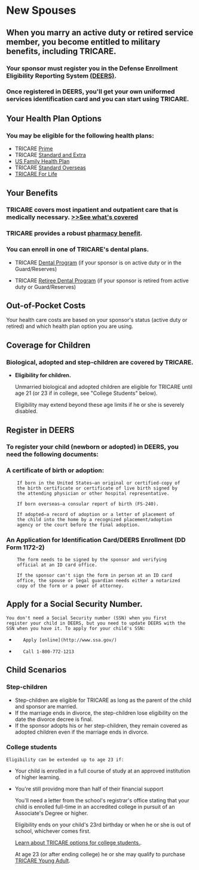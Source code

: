 # New Spouses

## When you marry an active duty or retired service member, you become entitled to military benefits, including TRICARE.

### Your sponsor must register you in the Defense Enrollment Eligibility Reporting System [(DEERS)](http://tricare.mil/Welcome/Eligibility/DEERS.aspx).

### Once registered in DEERS, you'll get your own uniformed services identification card and you can start using TRICARE.
         
## Your Health Plan Options
  
### You may be eligible for the following health plans:
     
* TRICARE [Prime](http://tricare.mil/Welcome/Plans/Prime.aspx)
* TRICARE [Standard and Extra](http://tricare.mil/Welcome/Plans/TSE.aspx)
* [US Family Health Plan](http://tricare.mil/Welcome/Plans/USFHP.aspx)
* TRICARE [Standard Overseas](http://tricare.mil/Welcome/Plans/TSO.aspx)
* [TRICARE For Life](http://tricare.mil/Welcome/Plans/TFL.aspx)
     
## Your Benefits
  
### TRICARE covers most inpatient and outpatient care that is medically necessary. [>>See what's covered](http://tricare.mil/CoveredServices/SeeWhatsCovered.aspx)
   
### TRICARE provides a robust [pharmacy benefit](http://tricare.mil/Pharmacy.aspx).
   
### You can enroll in one of TRICARE's dental plans.
   
* TRICARE [Dental Program](http://tricare.mil/Dental/TDP.aspx) (if your sponsor is on active duty or in the Guard/Reserves)
       
* TRICARE [Retiree Dental Program](http://tricare.mil/Dental/TRDP.aspx) (if your sponsor is retired from active duty or Guard/Reserves)
    
## Out-of-Pocket Costs
 
Your health care costs are based on your sponsor's status 
     (active duty or retired) and which health plan option you are using.
     
## Coverage for Children
 
### Biological, adopted and step-children are covered by TRICARE.
    
* **Eligibility for children.**

    Unmarried biological and adopted children are eligible for TRICARE until 
    age 21 (or 23 if in college, see "College Students" below). 

    Eligibility may extend beyond these age limits if he or she is severely disabled. 

##  Register in DEERS  

### To register your child (newborn or adopted) in DEERS, you need the following documents: 

###    A certificate of birth or adoption:
    
        If born in the United States—an original or certified-copy of 
        the birth certificate or certificate of live birth signed by 
        the attending physician or other hospital representative.
        
        If born overseas—a consular report of birth (FS-240).
        
        If adopted—a record of adoption or a letter of placement of 
        the child into the home by a recognized placement/adoption 
        agency or the court before the final adoption.
        
###    An Application for Identification Card/DEERS Enrollment (DD Form 1172-2) 
    
        The form needs to be signed by the sponsor and verifying 
        official at an ID card office.
        
        If the sponsor can't sign the form in person at an ID card 
        office, the spouse or legal guardian needs either a notarized 
        copy of the form or a power of attorney.

## Apply for a Social Security Number.

    You don't need a Social Security number (SSN) when you first 
    register your child in DEERS, but you need to update DEERS with the 
    SSN when you have it. To apply for your child's SSN:
        
+        Apply [online](http://www.ssa.gov/)
+        Call 1-800-772-1213
    
## Child Scenarios

### Step-children
*    Step-children are eligible for TRICARE as long as the parent of the child and sponsor are married.  
* If the marriage ends in divorce, the step-children lose eligibility on the date the divorce decree is final.
*    If the sponsor adopts his or her step-children, they remain covered as adopted children even if the marriage ends in divorce.

### College students
    
    Eligibility can be extended up to age 23 if:

+ Your child is enrolled in a full course of study at an approved institution of higher learning.
+ You're still providng more than half of their financial support 

    You'll need a letter from the school's registrar's office stating that your child is enrolled full-time in an accredited college in pursuit of an Associate's Degree or higher.

    Eligibility ends on your child's 23rd birthday or when he or she is out of school, whichever comes first. 

    [Learn about TRICARE options for college students.](http://tricare.mil/LifeEvents/College/HealthCareOptions.aspx).
    
    At age 23 (or after ending college) he or she may qualify to purchase 
    [TRICARE Young Adult](http://tricare.mil/Welcome/Plans/TYA.aspx).


